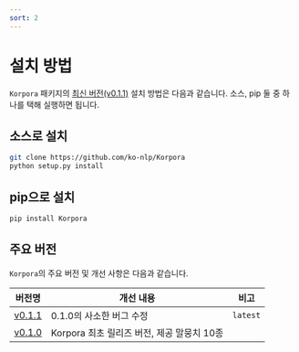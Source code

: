 ```yaml
---
sort: 2
---
```


# 설치 방법

`Korpora` 패키지의 [최신 버전(v0.1.1)](https://github.com/ko-nlp/Korpora/tree/release-0.1.1) 설치 방법은 다음과 같습니다. 
소스, pip 둘 중 하나를 택해 실행하면 됩니다.

## 소스로 설치

```bash
git clone https://github.com/ko-nlp/Korpora
python setup.py install
```

## pip으로 설치

```bash
pip install Korpora
```


## 주요 버전

`Korpora`의 주요 버전 및 개선 사항은 다음과 같습니다.

|버전명|개선 내용|비고|
|---|---|---|
|[v0.1.1](https://github.com/ko-nlp/Korpora/tree/release-0.1.1)|0.1.0의 사소한 버그 수정|`latest`|
|[v0.1.0](https://github.com/ko-nlp/Korpora/tree/release-0.1.1)|Korpora 최초 릴리즈 버전, 제공 말뭉치 10종||
